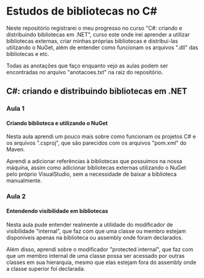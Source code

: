 # Estudos de bibliotecas no C#

Neste repositório registrarei o meu progresso no curso "C#: criando e distribuindo bibliotecas em .NET", curso este onde irei aprender a utilizar bibliotecas externas, criar minhas próprias bibliotecas e distribuí-las utilizando o NuGet, além de entender como funcionam os arquivos ".dll" das bibliotecas e etc.

Todas as anotações que faço enquanto vejo as aulas podem ser encontradas no arquivo "anotacoes.txt" na raiz do repositório.

## C#: criando e distribuindo bibliotecas em .NET

### Aula 1

#### Criando biblioteca e utilizando o NuGet

Nesta aula aprendi um pouco mais sobre como funcionam os projetos C# e os arquivos ".csproj", que são parecidos com os arquivos "pom.xml" do Maven.

Aprendi a adicionar referências à bibliotecas que possuimos na nossa máquina, assim como adicionar bibliotecas externas utilizando o NuGet pelo próprio VisualStudio, sem a necessidade de baixar a biblioteca manualmente.

### Aula 2

#### Entendendo visibilidade em bibliotecas

Nesta aula pude entender realmente a utilidade do modificador de visibilidade "internal", que faz com que uma classe ou membro estejam disponíveis apenas na biblioteca ou assembly onde foram declarados.

Além disso, aprendi sobre o modificador "protected internal", que faz com que um membro internal de uma classe possa ser acessado por outras classes em sua hierarquia, mesmo que elas estejam fora do assembly onde a classe superior foi declarada.
